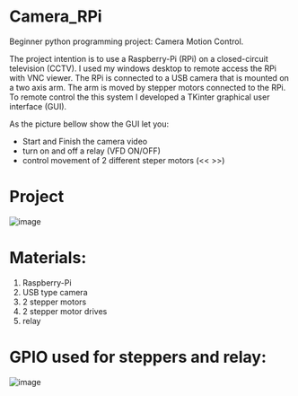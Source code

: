# Camera_RPi

Beginner python programming project: Camera Motion Control.

The project intention is to use a Raspberry-Pi (RPi) on a closed-circuit television (CCTV). I used my windows desktop to remote access the RPi with VNC viewer. The RPi is connected to a USB camera that is mounted on a two axis arm. The arm is moved by stepper motors connected to the RPi. To remote control the this system I developed a TKinter graphical user interface (GUI).


As the picture bellow show the GUI let you:
- Start and Finish the camera video
- turn on and off a relay (VFD ON/OFF)
- control movement of 2 different steper motors (<< >>)

# Project
![image](https://user-images.githubusercontent.com/92346972/210685002-ca500cd6-60f9-4d91-b11e-8a79b95304aa.png)


# Materials:
1. Raspberry-Pi
2. USB type camera
3. 2 stepper motors
4. 2 stepper motor drives
5. relay

# GPIO used for steppers and relay:

![image](https://user-images.githubusercontent.com/92346972/210687367-907dc835-0572-4125-a89a-e9359b813871.png)



